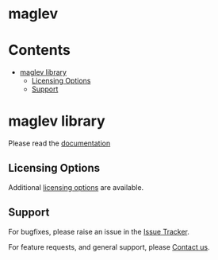 
maglev
======

Contents
========

* [maglev library](#maglev-library)
	* [Licensing Options](#licensing-options)
	* [Support](#support)

# maglev library
  
Please read the [documentation][docs]
## Licensing Options


Additional [licensing options][licensing] are available.
## Support


For bugfixes, please raise an issue in the [Issue Tracker][bugs].

For feature requests, and general support, please [Contact us][contact].


[bugs]: https://github.com/mindpowered/maglev-php/issues
[contact]: https://mindpowered.dev/support.html?ref=maglev-php/
[docs]: https://mindpowered.github.io/maglev-php/
[licensing]: https://mindpowered.dev/?ref=maglev-php
